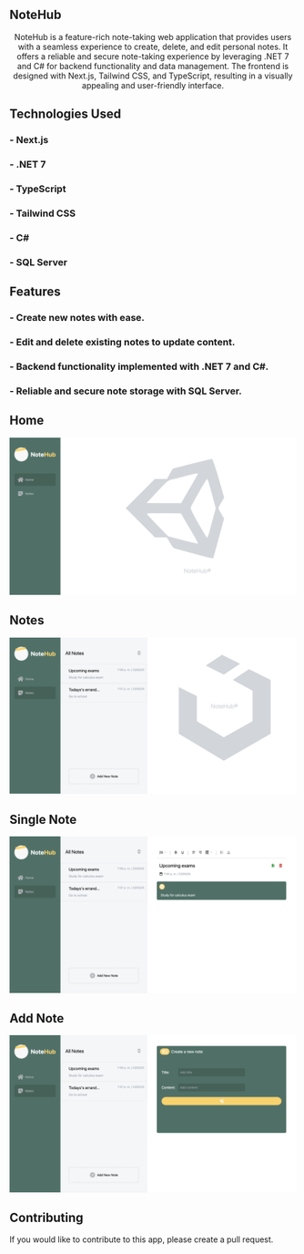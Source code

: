 ## NoteHub

<p align="center">
NoteHub is a feature-rich note-taking web application that provides users with a seamless experience to create, delete, and edit personal notes. It offers a reliable and secure note-taking experience by leveraging .NET 7 and C# for backend functionality and data management. The frontend is designed with Next.js, Tailwind CSS, and TypeScript, resulting in a visually appealing and user-friendly interface.

## Technologies Used
### - Next.js
### - .NET 7
### - TypeScript
### - Tailwind CSS
### - C#
### - SQL Server
  
  
## Features
### - Create new notes with ease.
### - Edit and delete existing notes to update content.
### - Backend functionality implemented with .NET 7 and C#.
### - Reliable and secure note storage with SQL Server.


## Home
<img src='./public/images/home.png'/>


## Notes
<img src='./public/images/notes.png'/>


## Single Note
<img src='./public/images/single-note.png'/>


## Add Note
<img src='./public/images/add-note.png'/>
  
 
## Contributing
If you would like to contribute to this app, please create a pull request.

